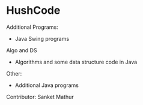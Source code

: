 # HushCode

Additional Programs:
- Java Swing programs

Algo and DS
  - Algorithms and some data structure code in Java
  
Other:
  - Additional Java programs

Contributor: Sanket Mathur
